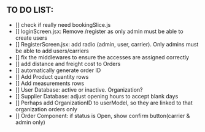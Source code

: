 ## TO DO LIST:

- [] check if really need bookingSlice.js
- [] loginScreen.jsx: Remove /register as only admin must be able to create users
- [] RegisterScreen.jsx: add radio (admin, user, carrier). Only admins must be able to add users/carriers
- [] fix the middlewares to ensure the accesses are assigned correctly
- [] add distance and freight cost to Orders
- [] automatically generate order ID
- [] Add Product quantity rows
- [] Add measurements rows
- [] User Database: active or inactive. Organization?
- [] Supplier Database: adjust opening hours to accept blank days
- [] Perhaps add OrganizationID to userModel, so they are linked to that organization orders only
- [] Order Component: if status is Open, show confirm button(carrier & admin only)
